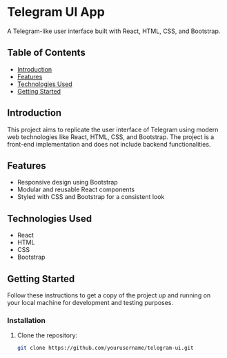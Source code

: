 # Telegram UI App

A Telegram-like user interface built with React, HTML, CSS, and Bootstrap.

## Table of Contents

- [Introduction](#introduction)
- [Features](#features)
- [Technologies Used](#technologies-used)
- [Getting Started](#getting-started)

## Introduction

This project aims to replicate the user interface of Telegram using modern web technologies like React, HTML, CSS, and Bootstrap. The project is a front-end implementation and does not include backend functionalities.

## Features

- Responsive design using Bootstrap
- Modular and reusable React components
- Styled with CSS and Bootstrap for a consistent look

## Technologies Used

- React
- HTML
- CSS
- Bootstrap

## Getting Started

Follow these instructions to get a copy of the project up and running on your local machine for development and testing purposes.


### Installation

1. Clone the repository:

   ```bash
   git clone https://github.com/yourusername/telegram-ui.git
